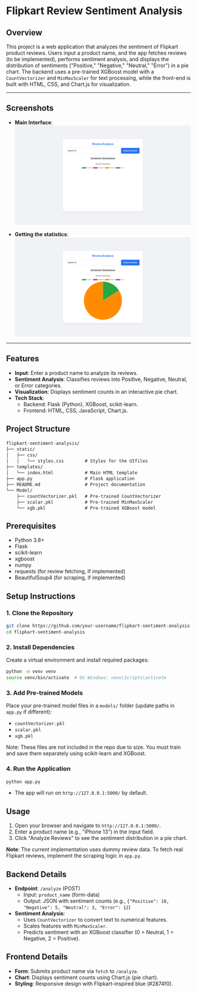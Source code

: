 # Flipkart Review Sentiment Analysis

## Overview
This project is a web application that analyzes the sentiment of Flipkart product reviews. Users input a product name, and the app fetches reviews (to be implemented), performs sentiment analysis, and displays the distribution of sentiments ("Positive," "Negative," "Neutral," "Error") in a pie chart. The backend uses a pre-trained XGBoost model with a `CountVectorizer` and `MinMaxScaler` for text processing, while the front-end is built with HTML, CSS, and Chart.js for visualization.

---

## Screenshots

- **Main Interface**:
  ![Main Interface](screenshots/main.png)

- **Getting the statistics**:
  ![Stats](screenshots/stats.png)

---

## Features
- **Input**: Enter a product name to analyze its reviews.
- **Sentiment Analysis**: Classifies reviews into Positive, Negative, Neutral, or Error categories.
- **Visualization**: Displays sentiment counts in an interactive pie chart.
- **Tech Stack**:
  - Backend: Flask (Python), XGBoost, scikit-learn.
  - Frontend: HTML, CSS, JavaScript, Chart.js.

## Project Structure
```
flipkart-sentiment-analysis/
├── static/
│   ├── css/
│   │   └── styles.css        # Styles for the UIfiles
├── templates/
│   └── index.html            # Main HTML template
├── app.py                    # Flask application
├── README.md                 # Project documentation
└── Model/                   
    ├── countVectorizer.pkl   # Pre-trained CountVectorizer
    ├── scalar.pkl            # Pre-trained MinMaxScaler
    └── xgb.pkl               # Pre-trained XGBoost model
```

## Prerequisites
- Python 3.8+
- Flask
- scikit-learn
- xgboost
- numpy
- requests (for review fetching, if implemented)
- BeautifulSoup4 (for scraping, if implemented)

## Setup Instructions

### 1. Clone the Repository
```bash
git clone https://github.com/your-username/flipkart-sentiment-analysis.git
cd flipkart-sentiment-analysis
```

### 2. Install Dependencies
Create a virtual environment and install required packages:
```bash
python -m venv venv
source venv/bin/activate  # On Windows: venv\Scripts\activate
```

### 3. Add Pre-trained Models
Place your pre-trained model files in a `models/` folder (update paths in `app.py` if different):
- `countVectorizer.pkl`
- `scalar.pkl`
- `xgb.pkl`

Note: These files are not included in the repo due to size. You must train and save them separately using scikit-learn and XGBoost.

### 4. Run the Application
```bash
python app.py
```
- The app will run on `http://127.0.0.1:5000/` by default.

## Usage
1. Open your browser and navigate to `http://127.0.0.1:5000/`.
2. Enter a product name (e.g., "iPhone 13") in the input field.
3. Click "Analyze Reviews" to see the sentiment distribution in a pie chart.

**Note**: The current implementation uses dummy review data. To fetch real Flipkart reviews, implement the scraping logic in `app.py`.

## Backend Details
- **Endpoint**: `/analyze` (POST)
  - Input: `product_name` (form-data)
  - Output: JSON with sentiment counts (e.g., `{"Positive": 10, "Negative": 5, "Neutral": 3, "Error": 1}`)
- **Sentiment Analysis**:
  - Uses `CountVectorizer` to convert text to numerical features.
  - Scales features with `MinMaxScaler`.
  - Predicts sentiment with an XGBoost classifier (0 = Neutral, 1 = Negative, 2 = Positive).

## Frontend Details
- **Form**: Submits product name via `fetch` to `/analyze`.
- **Chart**: Displays sentiment counts using Chart.js (pie chart).
- **Styling**: Responsive design with Flipkart-inspired blue (#2874f0).